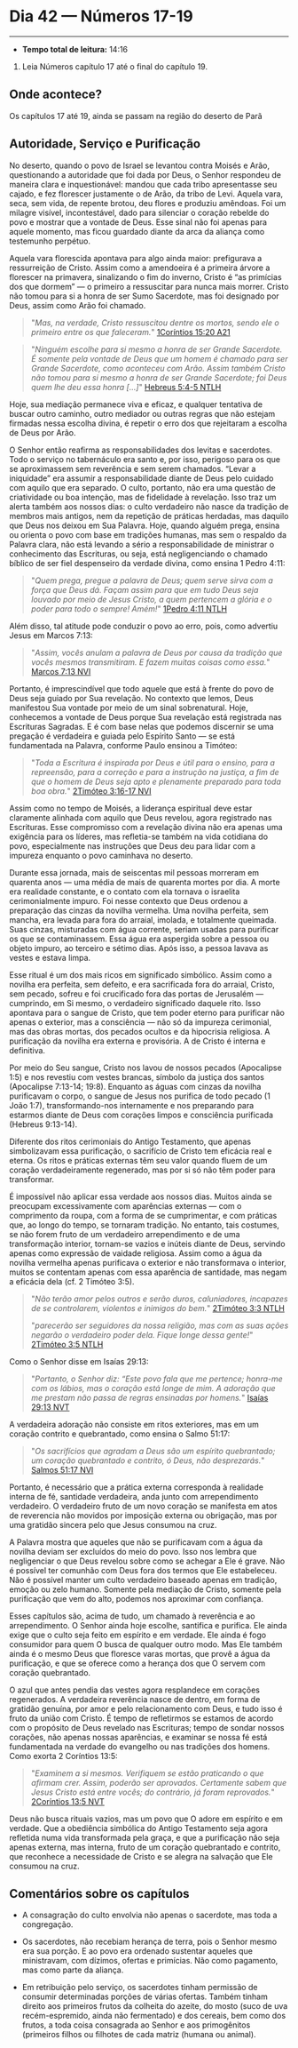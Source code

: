 # Dia 42 — Números 17-19
---

- **Tempo total de leitura:** 14:16

1. Leia Números capítulo 17 até o final do capítulo 19.

## Onde acontece?

Os capítulos 17 até 19, ainda se passam na região do deserto de Parã

## Autoridade, Serviço e Purificação

No deserto, quando o povo de Israel se levantou contra Moisés e Arão, questionando a autoridade que foi dada por Deus, o Senhor respondeu de maneira clara e inquestionável: mandou que cada tribo apresentasse seu cajado, e fez florescer justamente o de Arão, da tribo de Levi. Aquela vara, seca, sem vida, de repente brotou, deu flores e produziu amêndoas. Foi um milagre visível, incontestável, dado para silenciar o coração rebelde do povo e mostrar que a vontade de Deus. Esse sinal não foi apenas para aquele momento, mas ficou guardado diante da arca da aliança como testemunho perpétuo.

Aquela vara florescida apontava para algo ainda maior: prefigurava a ressurreição de Cristo. Assim como a amendoeira é a primeira árvore a florescer na primavera, sinalizando o fim do inverno, Cristo é “as primícias dos que dormem” — o primeiro a ressuscitar para nunca mais morrer. Cristo não tomou para si a honra de ser Sumo Sacerdote, mas foi designado por Deus, assim como Arão foi chamado.

>"*Mas, na verdade, Cristo ressuscitou dentre os mortos, sendo ele o primeiro entre os que faleceram.*" [1Coríntios 15:20 A21](https://www.bible.com/pt/bible/compare/1CO.15.20)

>"*Ninguém escolhe para si mesmo a honra de ser Grande Sacerdote. É somente pela vontade de Deus que um homem é chamado para ser Grande Sacerdote, como aconteceu com Arão.
Assim também Cristo não tomou para si mesmo a honra de ser Grande Sacerdote; foi Deus quem lhe deu essa honra [...]*" [Hebreus 5:4-5 NTLH](https://www.bible.com/pt/bible/compare/HEB.5.4-5)

Hoje, sua mediação permanece viva e eficaz, e qualquer tentativa de buscar outro caminho, outro mediador ou outras regras que não estejam firmadas nessa escolha divina, é repetir o erro dos que rejeitaram a escolha de Deus por Arão.

O Senhor então reafirma as responsabilidades dos levitas e sacerdotes. Todo o serviço no tabernáculo era santo e, por isso, perigoso para os que se aproximassem sem reverência e sem serem chamados. “Levar a iniquidade” era assumir a responsabilidade diante de Deus pelo cuidado com aquilo que era separado. O culto, portanto, não era uma questão de criatividade ou boa intenção, mas de fidelidade à revelação. Isso traz um alerta também aos nossos dias: o culto verdadeiro não nasce da tradição de membros mais antigos, nem da repetição de práticas herdadas, mas daquilo que Deus nos deixou em Sua Palavra. Hoje, quando alguém prega, ensina ou orienta o povo com base em tradições humanas, mas sem o respaldo da Palavra clara, não está levando a sério a responsabilidade de ministrar o conhecimento das Escrituras, ou seja, está negligenciando o chamado bíblico de ser fiel despenseiro da verdade divina, como ensina 1 Pedro 4:11:

>"*Quem prega, pregue a palavra de Deus; quem serve sirva com a força que Deus dá. Façam assim para que em tudo Deus seja louvado por meio de Jesus Cristo, a quem pertencem a glória e o poder para todo o sempre! Amém!*" [1Pedro 4:11 NTLH](https://www.bible.com/pt/bible/compare/1PE.4.11)

Além disso, tal atitude pode conduzir o povo ao erro, pois, como advertiu Jesus em Marcos 7:13:

>"*Assim, vocês anulam a palavra de Deus por causa da tradição que vocês mesmos transmitiram. E fazem muitas coisas como essa.*" [Marcos 7:13 NVI](https://www.bible.com/pt/bible/compare/MRK.7.13)

Portanto, é imprescindível que todo aquele que está à frente do povo de Deus seja guiado por Sua revelação. No contexto que lemos, Deus manifestou Sua vontade por meio de um sinal sobrenatural. Hoje, conhecemos a vontade de Deus porque Sua revelação está registrada nas Escrituras Sagradas. E é com base nelas que podemos discernir se uma pregação é verdadeira e guiada pelo Espírito Santo — se está fundamentada na Palavra, conforme Paulo ensinou a Timóteo: 

>"*Toda a Escritura é inspirada por Deus e útil para o ensino, para a repreensão, para a correção e para a instrução na justiça, a fim de que o homem de Deus seja apto e plenamente preparado para toda boa obra.*" [2Timóteo 3:16-17 NVI](https://www.bible.com/pt/bible/compare/2TI.3.16-17)

Assim como no tempo de Moisés, a liderança espiritual deve estar claramente alinhada com aquilo que Deus revelou, agora registrado nas Escrituras. Esse compromisso com a revelação divina não era apenas uma exigência para os líderes, mas refletia-se também na vida cotidiana do povo, especialmente nas instruções que Deus deu para lidar com a impureza enquanto o povo caminhava no deserto.

Durante essa jornada, mais de seiscentas mil pessoas morreram em quarenta anos — uma média de mais de quarenta mortes por dia. A morte era realidade constante, e o contato com ela tornava o israelita cerimonialmente impuro. Foi nesse contexto que Deus ordenou a preparação das cinzas da novilha vermelha. Uma novilha perfeita, sem mancha, era levada para fora do arraial, imolada, e totalmente queimada. Suas cinzas, misturadas com água corrente, seriam usadas para purificar os que se contaminassem. Essa água era aspergida sobre a pessoa ou objeto impuro, ao terceiro e sétimo dias. Após isso, a pessoa lavava as vestes e estava limpa.

Esse ritual é um dos mais ricos em significado simbólico. Assim como a novilha era perfeita, sem defeito, e era sacrificada fora do arraial, Cristo, sem pecado, sofreu e foi crucificado fora das portas de Jerusalém — cumprindo, em Si mesmo, o verdadeiro significado daquele rito. Isso apontava para o sangue de Cristo, que tem poder eterno para purificar não apenas o exterior, mas a consciência — não só da impureza cerimonial, mas das obras mortas, dos pecados ocultos e da hipocrisia religiosa. A purificação da novilha era externa e provisória. A de Cristo é interna e definitiva.

Por meio do Seu sangue, Cristo nos lavou de nossos pecados (Apocalipse 1:5) e nos revestiu com vestes brancas, símbolo da justiça dos santos (Apocalipse 7:13-14; 19:8). Enquanto as águas com cinzas da novilha purificavam o corpo, o sangue de Jesus nos purifica de todo pecado (1 João 1:7), transformando-nos internamente e nos preparando para estarmos diante de Deus com corações limpos e consciência purificada (Hebreus 9:13-14).

Diferente dos ritos cerimoniais do Antigo Testamento, que apenas simbolizavam essa purificação, o sacrifício de Cristo tem eficácia real e eterna. Os ritos e práticas externas têm seu valor quando fluem de um coração verdadeiramente regenerado, mas por si só não têm poder para transformar.

É impossível não aplicar essa verdade aos nossos dias. Muitos ainda se preocupam excessivamente com aparências externas — com o comprimento da roupa, com a forma de se cumprimentar, e com práticas que, ao longo do tempo, se tornaram tradição. No entanto, tais costumes, se não forem fruto de um verdadeiro arrependimento e de uma transformação interior, tornam-se vazios e inúteis diante de Deus, servindo apenas como expressão de vaidade religiosa. Assim como a água da novilha vermelha apenas purificava o exterior e não transformava o interior, muitos se contentam apenas com essa aparência de santidade, mas negam a eficácia dela (cf. 2 Timóteo 3:5).

>"*Não terão amor pelos outros e serão duros, caluniadores, incapazes de se controlarem, violentos e inimigos do bem.*" [2Timóteo 3:3 NTLH](https://www.bible.com/pt/bible/compare/2TI.3.3,5,16-17)
> 
>"*parecerão ser seguidores da nossa religião, mas com as suas ações negarão o verdadeiro poder dela. Fique longe dessa gente!*" [2Timóteo 3:5 NTLH](https://www.bible.com/pt/bible/compare/2TI.3.5)

Como o Senhor disse em Isaías 29:13:  

>"*Portanto, o Senhor diz: “Este povo fala que me pertence; honra-me com os lábios, mas o coração está longe de mim. A adoração que me prestam não passa de regras ensinadas por homens.*" [Isaías 29:13 NVT](https://www.bible.com/pt/bible/compare/ISA.29.13)

A verdadeira adoração não consiste em ritos exteriores, mas em um coração contrito e quebrantado, como ensina o Salmo 51:17:

>"*Os sacrifícios que agradam a Deus são um espírito quebrantado; um coração quebrantado e contrito, ó Deus, não desprezarás.*" [Salmos 51:17 NVI](https://www.bible.com/pt/bible/compare/PSA.51.17)

 Portanto, é necessário que a prática externa corresponda à realidade interna de fé, santidade verdadeira, anda junto com arrependimento verdadeiro. O verdadeiro fruto de um novo coração se manifesta em atos de reverencia não movidos por imposição externa ou obrigação, mas por uma gratidão sincera pelo que Jesus consumou na cruz.

A Palavra mostra que aqueles que não se purificavam com a água da novilha deviam ser excluídos do meio do povo. Isso nos lembra que negligenciar o que Deus revelou sobre como se achegar a Ele é grave. Não é possível ter comunhão com Deus fora dos termos que Ele estabeleceu. Não é possível manter um culto verdadeiro baseado apenas em tradição, emoção ou zelo humano. Somente pela mediação de Cristo, somente pela purificação que vem do alto, podemos nos aproximar com confiança.

Esses capítulos são, acima de tudo, um chamado à reverência e ao arrependimento. O Senhor ainda hoje escolhe, santifica e purifica. Ele ainda exige que o culto seja feito em espírito e em verdade. Ele ainda é fogo consumidor para quem O busca de qualquer outro modo. Mas Ele também ainda é o mesmo Deus que floresce varas mortas, que provê a água da purificação, e que se oferece como a herança dos que O servem com coração quebrantado.

O azul que antes pendia das vestes agora resplandece em corações regenerados. A verdadeira reverência nasce de dentro, em forma de gratidão genuína, por amor e pelo relacionamento com Deus, e tudo isso é fruto da união com Cristo. É tempo de refletirmos se estamos de acordo com o propósito de Deus revelado nas Escrituras; tempo de sondar nossos corações, não apenas nossas aparências, e examinar se nossa fé está fundamentada na verdade do evangelho ou nas tradições dos homens. Como exorta 2 Coríntios 13:5: 

>"*Examinem a si mesmos. Verifiquem se estão praticando o que afirmam crer. Assim, poderão ser aprovados. Certamente sabem que Jesus Cristo está entre vocês; do contrário, já foram reprovados.*" [2Coríntios 13:5 NVT](https://www.bible.com/pt/bible/compare/2CO.13.5)
 
Deus não busca rituais vazios, mas um povo que O adore em espírito e em verdade. Que a obediência simbólica do Antigo Testamento seja agora refletida numa vida transformada pela graça, e que a purificação não seja apenas externa, mas interna, fruto de um coração quebrantado e contrito, que reconhece a necessidade de Cristo e se alegra na salvação que Ele consumou na cruz.

## Comentários sobre os capítulos

- A consagração do culto envolvia não apenas o sacerdote, mas toda a congregação.


- Os sacerdotes,  não recebiam herança de terra, pois o Senhor mesmo era sua porção. E ao povo era ordenado sustentar aqueles que ministravam, com dízimos, ofertas e primícias. Não como pagamento, mas como parte da aliança.


- Em retribuição pelo serviço, os sacerdotes tinham permissão de consumir determinadas porções de várias ofertas. Também tinham direito aos primeiros frutos da colheita do azeite, do mosto (suco de uva recém-espremido, ainda não fermentado) e dos cereais, bem como dos frutos, a toda coisa consagrada ao Senhor e aos primogênitos (primeiros filhos ou filhotes de cada matriz (humana ou animal).

